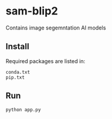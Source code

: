 # sam-blip2
Contains image segemntation AI models

## Install

Required packages are listed in:

```
conda.txt
pip.txt
```

## Run

```
python app.py
```
